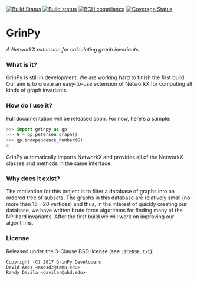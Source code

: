[![Build Status](https://travis-ci.org/somacdivad/grinpy.svg?branch=master)](https://travis-ci.org/somacdivad/grinpy) [![Build status](https://ci.appveyor.com/api/projects/status/aqqnfhlce26f09xn/branch/master?svg=true)](https://ci.appveyor.com/project/somacdivad/grinpy/branch/master) [![BCH compliance](https://bettercodehub.com/edge/badge/somacdivad/grinpy?branch=master)](https://bettercodehub.com/) [![Coverage Status](https://coveralls.io/repos/github/somacdivad/grinpy/badge.svg?branch=master)](https://coveralls.io/github/somacdivad/grinpy?branch=master)

# GrinPy
*A NetworkX extension for calculating graph invariants.*

### What is it?
GrinPy is still in development. We are working hard to finish the first build. Our aim is to create an easy-to-use extension of NetworkX for computing all kinds of graph invariants.

### How do I use it?
Full documentation will be released soon. For now, here's a sample:
```python
>>> import grinpy as gp
>>> G = gp.petersen_graph()
>>> gp.independence_number(G)
4
```

GrinPy automatically imports NetworkX and provides all of the NetworkX classes and methods in the same interface.

### Why does it exist?
The motivation for this project is to filter a database of graphs into an ordered tree of subsets. The graphs in this database are relatively small (no more than 16 - 20 vertices) and thus, in the interest of quickly creating our database, we have written brute force algorithms for finding many of the NP-hard invariants. After the first build we will work on improving our algorithms.

### License
Released under the 3-Clause BSD license (see `LICENSE.txt`):

    Copyright (C) 2017 GrinPy Developers
    David Amos <amosd2@tamu.edu>
    Randy Davila <davilar@uhd.edu>
